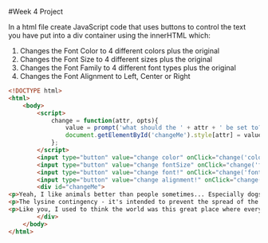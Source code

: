 #Week 4 Project

In a html file create JavaScript code that uses buttons to control the text you have put into a div container using the innerHTML  which:

1. Changes the Font Color to 4 different colors plus the original
2. Changes the Font Size to 4 different sizes plus the original
3. Changes the Font Family to 4 different font types plus the original
4. Changes the Font Alignment to Left, Center or Right

```html
<!DOCTYPE html>
<html>
	<body>
		<script>
			change = function(attr, opts){
				value = prompt('what should the ' + attr + ' be set to?\n(' + opts + ')');
				document.getElementById('changeMe').style[attr] = value;
			};
		</script>
		<input type="button" value="change color" onClick="change('color', 'red, blue, green, purple')">
		<input type="button" value="change fontSize" onClick="change('fontSize', '12px, 14px, 16px, 400px')">
		<input type="button" value="change font!" onClick="change('fontFamily', 'verdana, geneva, arial, helvetica, sans-serif')">
		<input type="button" value="change alignment!" onClick="change('textAlign', 'left, right, center')">
		<div id="changeMe">
<p>Yeah, I like animals better than people sometimes... Especially dogs. Dogs are the best. Every time you come home, they act like they haven't seen you in a year. And the good thing about dogs... is they got different dogs for different people. Like pit bulls. The dog of dogs. Pit bull can be the right man's best friend... or the wrong man's worst enemy. You going to give me a dog for a pet, give me a pit bull. Give me... Raoul. Right, Omar? Give me Raoul.</p>
<p>The lysine contingency - it's intended to prevent the spread of the animals is case they ever got off the island. Dr. Wu inserted a gene that makes a single faulty enzyme in protein metabolism. The animals can't manufacture the amino acid lysine. Unless they're continually supplied with lysine by us, they'll slip into a coma and die.</p>
<p>Like you, I used to think the world was this great place where everybody lived by the same standards I did, then some kid with a nail showed me I was living in his world, a world where chaos rules not order, a world where righteousness is not rewarded. That's Cesar's world, and if you're not willing to play by his rules, then you're gonna have to pay the price.</p>
		</div>
	</body>
</html>
```

